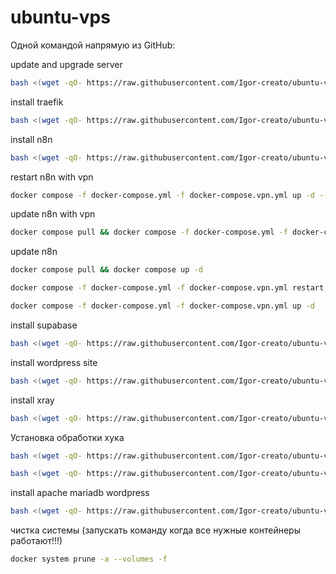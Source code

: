 # ubuntu-vps

Одной командой напрямую из GitHub:

update and upgrade server

```bash
bash <(wget -qO- https://raw.githubusercontent.com/Igor-creato/ubuntu-vps/main/install.sh)
```

install traefik

```bash
bash <(wget -qO- https://raw.githubusercontent.com/Igor-creato/ubuntu-vps/main/docker-files/traefik/setup-traefik.sh)
```

install n8n

```bash
bash <(wget -qO- https://raw.githubusercontent.com/Igor-creato/ubuntu-vps/main/docker-files/n8n/install-n8n.sh)
```
restart n8n with vpn 
```bash
docker compose -f docker-compose.yml -f docker-compose.vpn.yml up -d --force-recreate n8n
```
update n8n with vpn
```bash
docker compose pull && docker compose -f docker-compose.yml -f docker-compose.vpn.yml up -d
```
update n8n
```bash
docker compose pull && docker compose up -d 
```
```bash
docker compose -f docker-compose.yml -f docker-compose.vpn.yml restart n8n
```
```bash
docker compose -f docker-compose.yml -f docker-compose.vpn.yml up -d
```
install supabase
```bash
bash <(wget -qO- https://raw.githubusercontent.com/Igor-creato/ubuntu-vps/main/docker-files/supabase/install-supabase.sh)
```
install wordpress site
```bash
bash <(wget -qO- https://raw.githubusercontent.com/Igor-creato/ubuntu-vps/main/docker-files/wordpress/install-wp.sh)
```
install xray
```bash
bash <(wget -qO- https://raw.githubusercontent.com/Igor-creato/ubuntu-vps/main/docker-files/xray/install-xray.sh)
```
Установка обработки хука
```bash
bash <(wget -qO- https://raw.githubusercontent.com/Igor-creato/ubuntu-vps/main/scripts/hook.sh)
```
``` bash
bash <(wget -qO- https://raw.githubusercontent.com/Igor-creato/ubuntu-vps/main/scripts/deploy-webhook-proxy.sh)
```
install apache mariadb wordpress
```bash
bash <(wget -qO- https://raw.githubusercontent.com/Igor-creato/ubuntu-vps/main/scripts/apache-wordpress.sh)
```
чистка системы (запускать команду когда все нужные контейнеры работают!!!)
```bash
docker system prune -a --volumes -f
```
